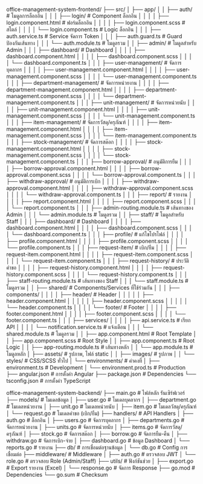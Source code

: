 office-management-system-frontend/
├── src/
│   ├── app/
│   │   ├── auth/                         # โมดูลการล็อกอิน
│   │   │   ├── login/                    # Component ล็อกอิน
│   │   │   │   ├── login.component.html  # ฟอร์มล็อกอิน
│   │   │   │   ├── login.component.scss  # สไตล์
│   │   │   │   └── login.component.ts    # Logic ล็อกอิน
│   │   │   ├── auth.service.ts           # Service จัดการ Token
│   │   │   ├── auth.guard.ts             # Guard ป้องกันเส้นทาง
│   │   │   └── auth.module.ts            # โมดูลรวม
│   │   ├── admin/                        # โมดูลสำหรับ Admin
│   │   │   ├── dashboard/                # Dashboard
│   │   │   │   ├── dashboard.component.html
│   │   │   │   ├── dashboard.component.scss
│   │   │   │   └── dashboard.component.ts
│   │   │   ├── user-management/          # จัดการบุคลากร
│   │   │   │   ├── user-management.component.html
│   │   │   │   ├── user-management.component.scss
│   │   │   │   └── user-management.component.ts
│   │   │   ├── department-management/    # จัดการหน่วยงาน
│   │   │   │   ├── department-management.component.html
│   │   │   │   ├── department-management.component.scss
│   │   │   │   └── department-management.component.ts
│   │   │   ├── unit-management/          # จัดการหน่วยนับ
│   │   │   │   ├── unit-management.component.html
│   │   │   │   ├── unit-management.component.scss
│   │   │   │   └── unit-management.component.ts
│   │   │   ├── item-management/          # จัดการวัสดุ/ครุภัณฑ์
│   │   │   │   ├── item-management.component.html
│   │   │   │   ├── item-management.component.scss
│   │   │   │   └── item-management.component.ts
│   │   │   ├── stock-management/         # จัดการสต๊อก
│   │   │   │   ├── stock-management.component.html
│   │   │   │   ├── stock-management.component.scss
│   │   │   │   └── stock-management.component.ts
│   │   │   ├── borrow-approval/          # อนุมัติการยืม
│   │   │   │   ├── borrow-approval.component.html
│   │   │   │   ├── borrow-approval.component.scss
│   │   │   │   └── borrow-approval.component.ts
│   │   │   ├── withdraw-approval/        # อนุมัติการเบิก
│   │   │   │   ├── withdraw-approval.component.html
│   │   │   │   ├── withdraw-approval.component.scss
│   │   │   │   └── withdraw-approval.component.ts
│   │   │   ├── report/                   # รายงาน
│   │   │   │   ├── report.component.html
│   │   │   │   ├── report.component.scss
│   │   │   │   └── report.component.ts
│   │   │   ├── admin-routing.module.ts   # เส้นทางของ Admin
│   │   │   └── admin.module.ts           # โมดูลรวม
│   │   ├── staff/                        # โมดูลสำหรับ Staff
│   │   │   ├── dashboard/                # Dashboard
│   │   │   │   ├── dashboard.component.html
│   │   │   │   ├── dashboard.component.scss
│   │   │   │   └── dashboard.component.ts
│   │   │   ├── profile/                  # แก้ไขโปรไฟล์
│   │   │   │   ├── profile.component.html
│   │   │   │   ├── profile.component.scss
│   │   │   │   └── profile.component.ts
│   │   │   ├── request-item/             # เบิก/ยืม
│   │   │   │   ├── request-item.component.html
│   │   │   │   ├── request-item.component.scss
│   │   │   │   └── request-item.component.ts
│   │   │   ├── request-history/          # ประวัติคำขอ
│   │   │   │   ├── request-history.component.html
│   │   │   │   ├── request-history.component.scss
│   │   │   │   └── request-history.component.ts
│   │   │   ├── staff-routing.module.ts   # เส้นทางของ Staff
│   │   │   └── staff.module.ts           # โมดูลรวม
│   │   ├── shared/                       # Components/Services ที่ใช้ร่วมกัน
│   │   │   ├── components/
│   │   │   │   ├── header/               # Header
│   │   │   │   │   ├── header.component.html
│   │   │   │   │   ├── header.component.scss
│   │   │   │   │   └── header.component.ts
│   │   │   │   └── footer/               # Footer
│   │   │   │       ├── footer.component.html
│   │   │   │       ├── footer.component.scss
│   │   │   │       └── footer.component.ts
│   │   │   ├── services/
│   │   │   │   ├── api.service.ts        # เรียก API
│   │   │   │   └── notification.service.ts # แจ้งเตือน
│   │   │   └── shared.module.ts          # โมดูลรวม
│   │   ├── app.component.html            # Root Template
│   │   ├── app.component.scss            # Root Style
│   │   ├── app.component.ts              # Root Logic
│   │   ├── app-routing.module.ts         # เส้นทางหลัก
│   │   └── app.module.ts                 # โมดูลหลัก
│   ├── assets/                           # รูปภาพ, ไฟล์ static
│   │   ├── images/                       # รูปภาพ
│   │   └── styles/                       # CSS/SCSS ทั่วไป
│   └── environments/                     # ค่าคงที่
│       ├── environment.ts                # Development
│       └── environment.prod.ts           # Production
├── angular.json                          # การตั้งค่า Angular
├── package.json                          # Dependencies
└── tsconfig.json                         # การตั้งค่า TypeScript


office-management-system-backend/
├── main.go                               # ไฟล์หลัก รันเซิร์ฟเวอร์
├── models/                               # โมเดลข้อมูล
│   ├── user.go                           # โมเดลบุคลากร
│   ├── department.go                     # โมเดลหน่วยงาน
│   ├── unit.go                           # โมเดลหน่วยนับ
│   ├── item.go                           # โมเดลวัสดุ/ครุภัณฑ์
│   └── request.go                        # โมเดลคำขอ (เบิก/ยืม)
├── handlers/                             # API Handlers
│   ├── auth.go                           # ล็อกอิน
│   ├── users.go                          # จัดการบุคลากร
│   ├── departments.go                    # จัดการหน่วยงาน
│   ├── units.go                          # จัดการหน่วยนับ
│   ├── items.go                          # จัดการวัสดุ/ครุภัณฑ์
│   ├── stock.go                          # จัดการสต๊อก
│   ├── borrow.go                         # จัดการยืม-คืน
│   ├── withdraw.go                       # จัดการเบิก-จ่าย
│   ├── dashboard.go                      # ข้อมูล Dashboard
│   └── reports.go                        # รายงาน
├── db/                                   # การเชื่อมต่อฐานข้อมูล
│   └── db.go                             # Config การเชื่อมต่อ
├── middleware/                           # Middleware
│   ├── auth.go                           # ตรวจสอบ JWT
│   └── role.go                           # ตรวจสอบ Role (Admin/Staff)
├── utils/                                # ฟังก์ชันช่วย
│   ├── export.go                         # Export รายงาน (Excel)
│   └── response.go                       # จัดการ Response
├── go.mod                                # Dependencies
└── go.sum                                # Checksum
